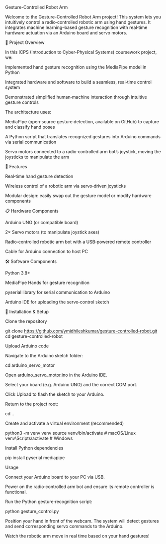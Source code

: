 Gesture-Controlled Robot Arm

Welcome to the Gesture-Controlled Robot Arm project! This system lets you intuitively control a radio‑controlled robotic arm using hand gestures. It integrates machine learning–based gesture recognition with real‑time hardware actuation via an Arduino board and servo motors.

🌟 Project Overview

In this ICPS (Introduction to Cyber-Physical Systems) coursework project, we:

Implemented hand gesture recognition using the MediaPipe model in Python

Integrated hardware and software to build a seamless, real‑time control system

Demonstrated simplified human‑machine interaction through intuitive gesture controls

The architecture uses:

MediaPipe (open‑source gesture detection, available on GitHub) to capture and classify hand poses

A Python script that translates recognized gestures into Arduino commands via serial communication

Servo motors connected to a radio‑controlled arm bot’s joystick, moving the joysticks to manipulate the arm

🚀 Features

Real‑time hand gesture detection

Wireless control of a robotic arm via servo‑driven joysticks

Modular design: easily swap out the gesture model or modify hardware components

📋 Hardware Components

Arduino UNO (or compatible board)

2× Servo motors (to manipulate joystick axes)

Radio‑controlled robotic arm bot with a USB‑powered remote controller

Cable for Arduino connection to host PC

🛠️ Software Components

Python 3.8+

MediaPipe Hands for gesture recognition

pyserial library for serial communication to Arduino

Arduino IDE for uploading the servo‑control sketch

🔧 Installation & Setup

Clone the repository

git clone https://github.com/ymidhileshkumar/gesture-controlled-robot.git
cd gesture-controlled-robot

Upload Arduino code

Navigate to the Arduino sketch folder:

cd arduino_servo_motor

Open arduino_servo_motor.ino in the Arduino IDE.

Select your board (e.g. Arduino UNO) and the correct COM port.

Click Upload to flash the sketch to your Arduino.

Return to the project root:

cd ..

Create and activate a virtual environment (recommended)

python3 -m venv venv
source venv/bin/activate    # macOS/Linux
venv\Scripts\activate     # Windows

Install Python dependencies

pip install pyserial mediapipe

 Usage

Connect your Arduino board to your PC via USB.

Power on the radio‑controlled arm bot and ensure its remote controller is functional.

Run the Python gesture‑recognition script:

python gesture_control.py

Position your hand in front of the webcam. The system will detect gestures and send corresponding servo commands to the Arduino.

Watch the robotic arm move in real time based on your hand gestures!
